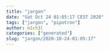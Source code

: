 ```yaml
---
title: "jargon"
date: "Sat Oct 24 01:05:17 CEST 2020"
tags: ["jargon", "pipotron"]
author: m1ch3l
categories: ["generated"]
slug: "jargon/2020-10-24-01:05:17"
---
```



